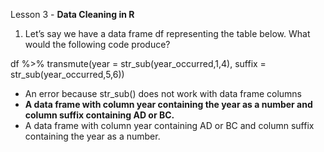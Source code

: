 Lesson 3 - **Data Cleaning in R**

1.	Let’s say we have a data frame df representing the table below. What would the following code produce?

df %>%
  transmute(year = str_sub(year_occurred,1,4),
            suffix = str_sub(year_occurred,5,6))

-	An error because str_sub() does not work with data frame columns
-	**A data frame with column year containing the year as a number and column suffix containing AD or BC.**
-	A data frame with column year containing AD or BC and column suffix containing the year as a number.

